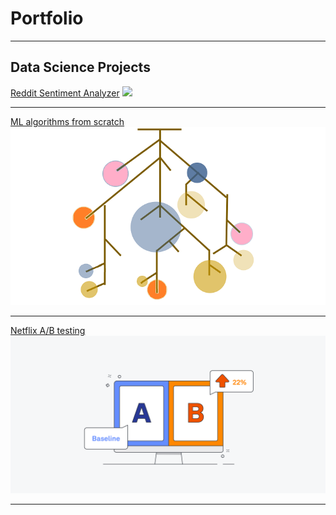 # Portfolio

---

## Data Science Projects


[Reddit Sentiment Analyzer](/reddit)
<img src="images/wordcloud.png?raw=true"/>

---

[ML algorithms from scratch](/MLalgo)
<img src="images/random_forest.png?raw=true"/>

---

[Netflix A/B testing](/netflix)
<img src="images/ab_test.png?raw=true"/>

---
